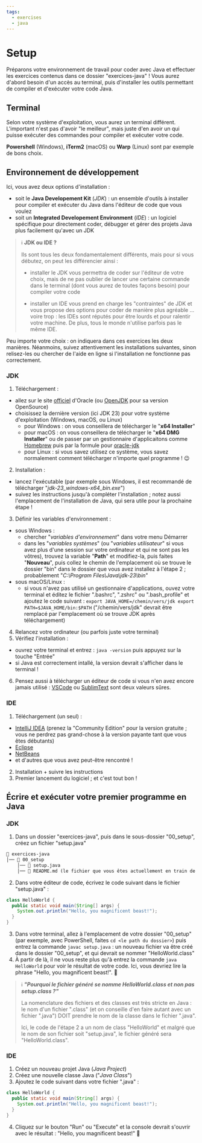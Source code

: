 ```yaml
---
tags:
  - exercises
  - java
---
```


# Setup

Préparons votre environnement de travail pour coder avec Java et effectuer les exercices contenus dans ce dossier "exercices-java" ! Vous aurez d'abord besoin d'un accès au terminal, puis d'installer les outils permettant de compiler et d'exécuter votre code Java.

## Terminal

Selon votre système d'exploitation, vous aurez un terminal différent. L'important n'est pas d'avoir "le meilleur", mais juste d'en avoir un qui puisse exécuter des commandes pour compiler et exécuter votre code.

**Powershell** (Windows), **iTerm2** (macOS) ou **Warp** (Linux) sont par exemple de bons choix.

## Environnement de développement

Ici, vous avez deux options d'installation :
- soit le **Java Developement Kit** (*JDK*) : un ensemble d'outils à installer pour compiler et exécuter du Java dans l'éditeur de code que vous voulez
- soit un **Integrated Developement Environment** (*IDE*) : un logiciel spécifique pour directement coder, débugger et gérer des projets Java plus facilement qu'avec un JDK

> ℹ️ **JDK ou IDE ?**
>
> Ils sont tous les deux fondamentalement différents, mais pour si vous débutez, on peut les différencier ainsi :
>
> - installer le JDK vous permettra de coder sur l'éditeur de votre choix, mais de ne pas oublier de lancer une certaine commande dans le terminal (dont vous aurez de toutes façons besoin) pour compiler votre code
>
> - installer un IDE vous prend en charge les "contraintes" de JDK et vous propose des options pour coder de manière plus agréable ... voire trop : les IDEs sont réputés pour être lourds et pour ralentir votre machine. De plus, tous le monde n'utilise parfois pas le même IDE.

Peu importe votre choix : on indiquera dans ces exercices les deux manières. Néanmoins, suivez attentivement les installations suivantes, sinon relisez-les ou chercher de l'aide en ligne si l'installation ne fonctionne pas correctement.

### JDK

1. Téléchargement :
  - allez sur le site [officiel](https://www.oracle.com/java/technologies/downloads) d'Oracle (ou [OpenJDK](https://openjdk.org/) pour sa version OpenSource)
  - choisissez la dernière version (ici JDK 23) pour votre système d'exploitation (Windows, macOS, ou Linux)
    - pour Windows : on vous conseillera de télécharger le "**x64 Installer**"
    - pour macOS : on vous conseillera de télécharger le "**x64 DMG Installer**" ou de passer par un gestionnaire d'applicaitons comme [Homebrew](https://formulae.brew.sh/) puis par la formule pour [oracle-jdk](https://formulae.brew.sh/cask/oracle-jdk#default)
    - pour Linux : si vous savez utilisez ce système, vous savez normalement comment télécharger n'importe quel programme ! 😉
2. Installation :
  - lancez l'exécutable (par exemple sous Windows, il est recommandé de télécharger "*jdk-23_windows-x64_bin.exe*")
  - suivez les instructions jusqu'à compléter l'installation ; notez aussi l'emplacement de l'installation de Java, qui sera utile pour la prochaine étape !
3. Définir les variables d'environnement :
  - sous Windows :
    - chercher "*variables d'environnement*" dans votre menu Démarrer
    - dans les "*variables systèmes*" (ou "*variables utilisateur*" si vous avez plus d'une session sur votre ordinateur et qui ne sont pas les vôtres), trouvez la variable "**Path**" et modifiez-la, puis faites "**Nouveau**", puis collez le chemin de l'emplacement où se trouve le dossier "bin" dans le dossier que vous avez installez à l'étape 2 ; probablement "*C:\Program Files\Java\jdk-23\bin*"
  - sous macOS/Linux :
    - si vous n'avez pas utilisé un gestionnaire d'applications, ouvez votre terminal et éditez le fichier ".bashrc", ".zshrc" ou ".bash_profile" et ajoutez le code suivant :
      `export JAVA_HOME=/chemin/vers/jdk export PATH=$JAVA_HOME/bin:$PATH` ("/chemin/vers/jdk" devrait être remplacé par l'emplacement où se trouve JDK après téléchargement)
4. Relancez votre ordinateur (ou parfois juste votre terminal)
5. Vérifiez l'installation :
  - ouvrez votre terminal et entrez : `java -version` puis appuyez sur la touche "Entrée"
  - si Java est correctement intallé, la version devrait s'afficher dans le terminal !
6. Pensez aussi à télécharger un éditeur de code si vous n'en avez encore jamais utilisé : [VSCode](https://code.visualstudio.com/) ou [SublimText](https://www.sublimetext.com/) sont deux valeurs sûres.

### IDE

1. Téléchargement (un seul) :
  - [IntelliJ IDEA](https://www.jetbrains.com/idea/) (prenez la "Community Edition" pour la version gratuite ; vous ne perdrez pas grand-chose à la version payante tant que vous êtes débutants)
  - [Eclipse](https://www.eclipse.org/)
  - [NetBeans](https://netbeans.apache.org/)
  - et d'autres que vous avez peut-être rencontré !
2. Installation + suivre les instructions
3. Premier lancement du logiciel ; et c'est tout bon !

## Écrire et exécuter votre premier programme en Java

### JDK

1. Dans un dossier "exercices-java", puis dans le sous-dossier "00_setup", créez un fichier "setup.java"
  ```txt
  📂 exercices-java
  │── 📂 00_setup
      │── 📝 setup.java
      │── 📝 README.md (le fichier que vous êtes actuellement en train de lire 👋)
  ```
2. Dans votre éditeur de code, écrivez le code suivant dans le fichier "setup.java" :
  ```java
  class HelloWorld {
    public static void main(String[] args) {
      System.out.println("Hello, you magnificent beast!");
    }
  }
  ```
3. Dans votre terminal, allez à l'emplacement de votre dossier "00_setup" (par exemple, avec PowerShell, faites `cd <le path du dossier>`) puis entrez la commande `javac setup.java` : un nouveau fichier va être créé dans le dossier "00_setup", et qui devrait se nommer "HelloWorld.class"
4. À partir de là, il ne vous reste plus qu'à entrez la commande `java HelloWorld` pour voir le résultat de votre code. Ici, vous devriez lire la phrase "Hello, you magnificent beast!". 👏

> ℹ️ ***"Pourquoi le fichier généré se nomme HelloWorld.class et non pas setup.class ?"***
>
> La nomenclature des fichiers et des classes est très stricte en Java : le nom d'un fichier ".class" (et on conseille d'en faire autant avec un fichier ".java") DOIT prendre le nom de la classe dans le fichier ".java".
>
> Ici, le code de l'étape 2 a un nom de class "HelloWorld" et malgré que le nom de son fichier soit "setup.java", le fichier généré sera "HelloWorld.class".

### IDE

1. Créez un nouveau projet Java (*Java Project*)
2. Créez une nouvelle classe Java ("*Java Class*")
3. Ajoutez le code suivant dans votre fichier ".java" :
  ```java
  class HelloWorld {
    public static void main(String[] args) {
      System.out.println("Hello, you magnificent beast!");
    }
  }
  ```
4. Cliquez sur le bouton "Run" ou "Execute" et la console devrait s'ouvrir avec le résultat : "Hello, you magnificent beast!" 👏
